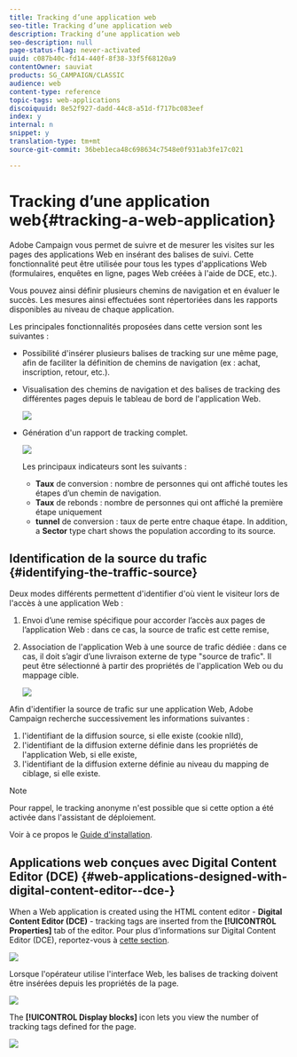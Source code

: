 ```yaml
---
title: Tracking d’une application web
seo-title: Tracking d’une application web
description: Tracking d’une application web
seo-description: null
page-status-flag: never-activated
uuid: c087b40c-fd14-440f-8f38-33f5f68120a9
contentOwner: sauviat
products: SG_CAMPAIGN/CLASSIC
audience: web
content-type: reference
topic-tags: web-applications
discoiquuid: 8e52f927-dadd-44c8-a51d-f717bc083eef
index: y
internal: n
snippet: y
translation-type: tm+mt
source-git-commit: 36beb1eca48c698634c7548e0f931ab3fe17c021

---
```



# Tracking d’une application web{#tracking-a-web-application}

Adobe Campaign vous permet de suivre et de mesurer les visites sur les pages des applications Web en insérant des balises de suivi. Cette fonctionnalité peut être utilisée pour tous les types d&#39;applications Web (formulaires, enquêtes en ligne, pages Web créées à l&#39;aide de DCE, etc.).

Vous pouvez ainsi définir plusieurs chemins de navigation et en évaluer le succès. Les mesures ainsi effectuées sont répertoriées dans les rapports disponibles au niveau de chaque application.

Les principales fonctionnalités proposées dans cette version sont les suivantes :

* Possibilité d&#39;insérer plusieurs balises de tracking sur une même page, afin de faciliter la définition de chemins de navigation (ex : achat, inscription, retour, etc.).
* Visualisation des chemins de navigation et des balises de tracking des différentes pages depuis le tableau de bord de l&#39;application Web.

   ![](assets/trackers_1.png)

* Génération d&#39;un rapport de tracking complet.

   ![](assets/trackers_5.png)

   Les principaux indicateurs sont les suivants :

   * **Taux** de conversion : nombre de personnes qui ont affiché toutes les étapes d’un chemin de navigation.
   * **Taux** de rebonds : nombre de personnes qui ont affiché la première étape uniquement
   * **tunnel** de conversion : taux de perte entre chaque étape.
   In addition, a **Sector** type chart shows the population according to its source.

## Identification de la source du trafic {#identifying-the-traffic-source}

Deux modes différents permettent d&#39;identifier d&#39;où vient le visiteur lors de l&#39;accès à une application Web :

1. Envoi d’une remise spécifique pour accorder l’accès aux pages de l’application Web : dans ce cas, la source de trafic est cette remise,
1. Association de l&#39;application Web à une source de trafic dédiée : dans ce cas, il doit s’agir d’une livraison externe de type &quot;source de trafic&quot;. Il peut être sélectionné à partir des propriétés de l&#39;application Web ou du mappage cible.

   ![](assets/trackers_6.png)

Afin d&#39;identifier la source de trafic sur une application Web, Adobe Campaign recherche successivement les informations suivantes :

1. l&#39;identifiant de la diffusion source, si elle existe (cookie nlId),
1. l&#39;identifiant de la diffusion externe définie dans les propriétés de l&#39;application Web, si elle existe,
1. l&#39;identifiant de la diffusion externe définie au niveau du mapping de ciblage, si elle existe.

>[!NOTE]
>
>Pour rappel, le tracking anonyme n&#39;est possible que si cette option a été activée dans l&#39;assistant de déploiement.
>
>Voir à ce propos le [Guide d&#39;installation](../../installation/using/deploying-an-instance.md).

## Applications web conçues avec Digital Content Editor (DCE) {#web-applications-designed-with-digital-content-editor--dce-}

When a Web application is created using the HTML content editor - **Digital Content Editor (DCE)** - tracking tags are inserted from the **[!UICONTROL Properties]** tab of the editor. Pour plus d’informations sur Digital Content Editor (DCE), reportez-vous à [cette section](../../web/using/about-campaign-html-editor.md).

![](assets/trackers_2.png)

Lorsque l&#39;opérateur utilise l&#39;interface Web, les balises de tracking doivent être insérées depuis les propriétés de la page.

![](assets/trackers_3.png)

The **[!UICONTROL Display blocks]** icon lets you view the number of tracking tags defined for the page.

![](assets/trackers_4.png)

